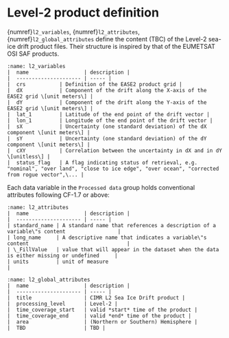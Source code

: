 # Level-2 product definition

{numref}`l2_variables`, {numref}`l2_attributes`, {numref}`l2_global_attributes` define the content (TBC) of the Level-2 sea-ice drift product files. Their structure
is inspired by that of the EUMETSAT OSI SAF products.

```{table} NetCDF Group: Processed data (TBC)
:name: l2_variables
|  name                  | description |
|  --------------------- | ----- | 
|  crs           | Definition of the EASE2 product grid |
|  dX            | Component of the drift along the X-axis of the EASE2 grid \[unit meters\] |
|  dY            | Component of the drift along the Y-axis of the EASE2 grid \[unit meters\] |
|  lat_1         | Latitude of the end point of the drift vector |
|  lon_1         | Longitude of the end point of the drift vector |
|  sX            | Uncertainty (one standard deviation) of the dX component \[unit meters\] |
|  sY            | Uncertainty (one standard deviation) of the dY component \[unit meters\] |
|  cXY           | Correlation between the uncertainty in dX and in dY \[unitless\] |
|  status_flag   | A flag indicating status of retrieval, e.g. "nominal", "over land", "close to ice edge", "over ocean", "corrected from rogue vector",\... |
```

Each data variable in the `Processed data` group holds conventional attributes following CF-1.7 or above:

```{table} Standard variable attributes (TBC)
:name: l2_attributes
|  name                  | description |
|  --------------------- | ----- | 
| standard_name | A standard name that references a description of a variable\"s content                 |
| long_name     | A descriptive name that indicates a variable\"s content                                |
| \_FillValue   | value that will appear in the dataset when the data is either missing or undefined     |
| units         | unit of measure                                     |
```


```{table} Some global attributes in the Level-2 product files (TBC)
:name: l2_global_attributes
|  name                  | description |
|  --------------------- | ----- | 
|  title                 | CIMR L2 Sea Ice Drift product |
|  processing_level      | Level-2 |
|  time_coverage_start   | valid *start* time of the product |
|  time_coverage_end     | valid *end* time of the product |
|  area                  | (Northern or Southern) Hemisphere |
|  TBD                   | TBD |
```

